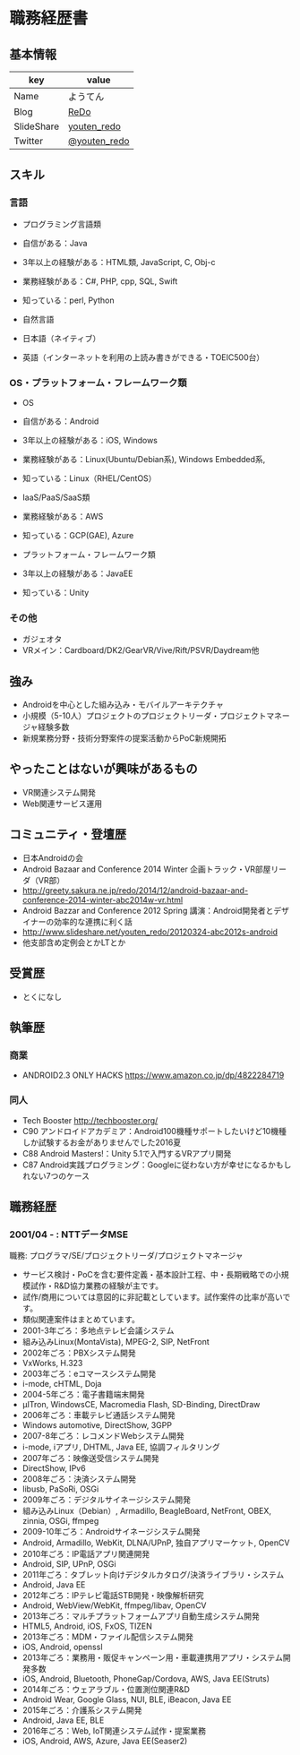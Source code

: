 # 職務経歴書

## 基本情報

|key|value|
|---|-----|
|Name|ようてん|
|Blog|[ReDo](http://greety.sakura.ne.jp/redo/)|
|SlideShare|[youten_redo](http://www.slideshare.net/youten_redo/)|
|Twitter|[@youten_redo](https://twitter.com/youten_redo)|

## スキル

### 言語

- プログラミング言語類
 - 自信がある：Java
 - 3年以上の経験がある：HTML類, JavaScript, C, Obj-c
 - 業務経験がある：C#, PHP, cpp, SQL, Swift
 - 知っている：perl, Python

- 自然言語
 - 日本語（ネイティブ）
 - 英語（インターネットを利用の上読み書きができる・TOEIC500台）

### OS・プラットフォーム・フレームワーク類

- OS
 - 自信がある：Android
 - 3年以上の経験がある：iOS, Windows
 - 業務経験がある：Linux(Ubuntu/Debian系), Windows Embedded系, 
 - 知っている：Linux（RHEL/CentOS）
 
- IaaS/PaaS/SaaS類
 - 業務経験がある：AWS
 - 知っている：GCP(GAE), Azure

- プラットフォーム・フレームワーク類
 - 3年以上の経験がある：JavaEE
 - 知っている：Unity

### その他

- ガジェオタ
 - VRメイン：Cardboard/DK2/GearVR/Vive/Rift/PSVR/Daydream他

## 強み

- Androidを中心とした組み込み・モバイルアーキテクチャ
- 小規模（5-10人）プロジェクトのプロジェクトリーダ・プロジェクトマネージャ経験多数
- 新規業務分野・技術分野案件の提案活動からPoC新規開拓

## やったことはないが興味があるもの

- VR関連システム開発
- Web関連サービス運用

## コミュニティ・登壇歴

- 日本Androidの会
 - Android Bazaar and Conference 2014 Winter 企画トラック・VR部屋リーダ（VR部）
  - http://greety.sakura.ne.jp/redo/2014/12/android-bazaar-and-conference-2014-winter-abc2014w-vr.html
 - Android Bazzar and Conference 2012 Spring 講演：Android開発者とデザイナーの効率的な連携に利く話
  - http://www.slideshare.net/youten_redo/20120324-abc2012s-android
 - 他支部含め定例会とかLTとか

## 受賞歴

- とくになし

## 執筆歴

### 商業

- ANDROID2.3 ONLY HACKS https://www.amazon.co.jp/dp/4822284719

### 同人

- Tech Booster http://techbooster.org/
 - C90 アンドロイドアカデミア：Android100機種サポートしたいけど10機種しか試験するお金がありませんでした2016夏
 - C88 Android Masters!：Unity 5.1で入門するVRアプリ開発
 - C87 Android実践プログラミング：Googleに従わない方が幸せになるかもしれない7つのケース

## 職務経歴

### 2001/04 - : NTTデータMSE

職務: プログラマ/SE/プロジェクトリーダ/プロジェクトマネージャ

- サービス検討・PoCを含む要件定義・基本設計工程、中・長期戦略での小規模試作・R&D協力業務の経験が主です。
- 試作/商用については意図的に非記載としています。試作案件の比率が高いです。
- 類似関連案件はまとめています。
- 2001-3年ごろ：多地点テレビ会議システム
 - 組み込みLinux(MontaVista), MPEG-2, SIP, NetFront
- 2002年ごろ：PBXシステム開発
 - VxWorks, H.323
- 2003年ごろ：eコマースシステム開発
 - i-mode, cHTML, Doja
- 2004-5年ごろ：電子書籍端末開発
 - μITron, WindowsCE, Macromedia Flash, SD-Binding, DirectDraw
- 2006年ごろ：車載テレビ通話システム開発
 - Windows automotive, DirectShow, 3GPP
- 2007-8年ごろ：レコメンドWebシステム開発
 - i-mode, iアプリ, DHTML, Java EE, 協調フィルタリング
- 2007年ごろ：映像送受信システム開発
 - DirectShow, IPv6
- 2008年ごろ：決済システム開発
 - libusb, PaSoRi, OSGi
- 2009年ごろ：デジタルサイネージシステム開発
 - 組み込みLinux（Debian）, Armadillo, BeagleBoard, NetFront, OBEX, zinnia, OSGi, ffmpeg
- 2009-10年ごろ：Androidサイネージシステム開発
 - Android, Armadillo, WebKit, DLNA/UPnP, 独自アプリマーケット, OpenCV
- 2010年ごろ：IP電話アプリ関連開発
 - Android, SIP, UPnP, OSGi
- 2011年ごろ：タブレット向けデジタルカタログ/決済ライブラリ・システム
 - Android, Java EE
- 2012年ごろ：IPテレビ電話STB開発・映像解析研究
 - Android, WebView/WebKit, ffmpeg/libav, OpenCV
- 2013年ごろ：マルチプラットフォームアプリ自動生成システム開発
 - HTML5, Android, iOS, FxOS, TIZEN
- 2013年ごろ：MDM・ファイル配信システム開発
 - iOS, Android, openssl
- 2013年ごろ：業務用・販促キャンペーン用・車載連携用アプリ・システム開発多数
 - iOS, Android, Bluetooth, PhoneGap/Cordova, AWS, Java EE(Struts)
- 2014年ごろ：ウェアラブル・位置測位関連R&D
 - Android Wear, Google Glass, NUI, BLE, iBeacon, Java EE
- 2015年ごろ：介護系システム開発
 - Android, Java EE, BLE
- 2016年ごろ：Web, IoT関連システム試作・提案業務
 - iOS, Android, AWS, Azure, Java EE(Seaser2)

